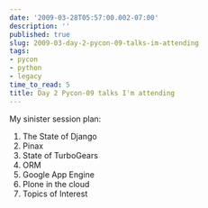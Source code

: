 ```yaml
---
date: '2009-03-28T05:57:00.002-07:00'
description: ''
published: true
slug: 2009-03-day-2-pycon-09-talks-im-attending
tags:
- pycon
- python
- legacy
time_to_read: 5
title: Day 2 Pycon-09 talks I'm attending
---
```


My sinister session plan:<br /><ol><li>The State of Django</li><li>Pinax</li><li>State of TurboGears</li><li>ORM</li><li>Google App Engine</li><li>Plone in the cloud</li><li>Topics of Interest</li></ol>